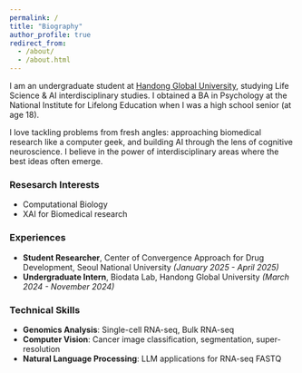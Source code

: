 ```yaml
---
permalink: /
title: "Biography"
author_profile: true
redirect_from: 
  - /about/
  - /about.html
---
```


I am an undergraduate student at [Handong Global University](https://www.handong.edu/eng/), studying Life Science & AI interdisciplinary studies. I obtained a BA in Psychology at the National Institute for Lifelong Education when I was a high school senior (at age 18).

I love tackling problems from fresh angles: approaching biomedical research like a computer geek, and building AI through the lens of cognitive neuroscience. 
I believe in the power of interdisciplinary areas where the best ideas often emerge.

### Resesarch Interests
* Computational Biology
* XAI for Biomedical research

### Experiences
* **Student Researcher**, Center of Convergence Approach for Drug Development, Seoul National University *(January 2025 - April 2025)*
* **Undergraduate Intern**, Biodata Lab, Handong Global University *(March 2024 - November 2024)*

### Technical Skills 
* **Genomics Analysis**: Single-cell RNA-seq, Bulk RNA-seq
* **Computer Vision**: Cancer image classification, segmentation, super-resolution
* **Natural Language Processing**: LLM applications for RNA-seq FASTQ